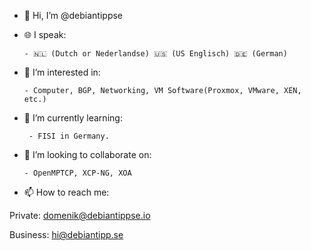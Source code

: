 - 👋 Hi, I’m @debiantippse

- 🌐 I speak:

      - 🇳🇱 (Dutch or Nederlandse) 🇺🇸 (US Englisch) 🇩🇪 (German)

- 👀 I’m interested in:
      
      - Computer, BGP, Networking, VM Software(Proxmox, VMware, XEN, etc.)

- 🌱 I’m currently learning:
       
       - FISI in Germany.

- 💞️ I’m looking to collaborate on:
      
      - OpenMPTCP, XCP-NG, XOA

- 📫 How to reach me:

Private: domenik@debiantippse.io

Business: hi@debiantipp.se

<!---
debiantippse/debiantippse is a ✨ special ✨ repository because its `README.md` (this file) appears on your GitHub profile.
You can click the Preview link to take a look at your changes.
--->

